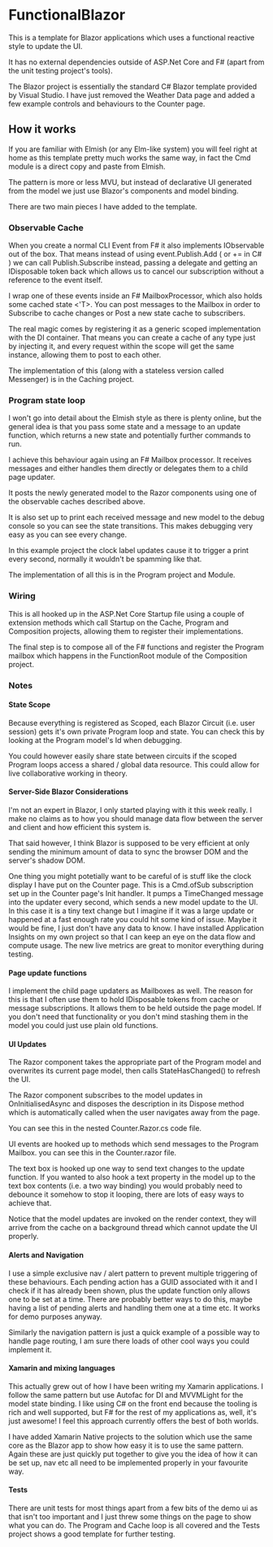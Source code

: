 # FunctionalBlazor

This is a template for Blazor applications which uses a functional reactive style to update the UI.

It has no external dependencies outside of ASP.Net Core and F# (apart from the unit testing project's tools).

The Blazor project is essentially the standard C# Blazor template provided by Visual Studio.
I have just removed the Weather Data page and added a few example controls and behaviours to the Counter page.


## How it works

If you are familiar with Elmish (or any Elm-like system) you will feel right at home as this template pretty much works the same way, in fact the Cmd module is a direct copy and paste from Elmish.

The pattern is more or less MVU, but instead of declarative UI generated from the model we just use Blazor's components and model binding.

There are two main pieces I have added to the template.

### Observable Cache

When you create a normal CLI Event from F# it also implements IObservable out of the box. That means instead of using event.Publish.Add ( or += in C# ) we can call Publish.Subscribe instead, passing a delegate and getting an IDisposable token back which allows us to cancel our subscription without a reference to the event itself.

I wrap one of these events inside an F# MailboxProcessor, which also holds some cached state <'T>. You can post messages to the Mailbox in order to Subscribe to cache changes or Post a new state cache to subscribers.

The real magic comes by registering it as a generic scoped implementation with the DI container. That means you can create a cache of any type just by injecting it, and every request within the scope will get the same instance, allowing them to post to each other.

The implementation of this (along with a stateless version called Messenger) is in the Caching project.

### Program state loop

I won't go into detail about the Elmish style as there is plenty online, but the general idea is that you pass some state and a message to an update function, which returns a new state and potentially further commands to run.

I achieve this behaviour again using an F# Mailbox processor. It receives messages and either handles them directly or delegates them to a child page updater.

It posts the newly generated model to the Razor components using one of the observable caches described above.

It is also set up to print each received message and new model to the debug console so you can see the state transitions. This makes debugging very easy as you can see every change.

In this example project the clock label updates cause it to trigger a print every second, normally it wouldn't be spamming like that.

The implementation of all this is in the Program project and Module.


### Wiring

This is all hooked up in the ASP.Net Core Startup file using a couple of extension methods which call Startup on the Cache, Program and Composition projects, allowing them to register their implementations.

The final step is to compose all of the F# functions and register the Program mailbox which happens in the FunctionRoot module of the Composition project.


### Notes

#### State Scope

Because everything is registered as Scoped, each Blazor Circuit (i.e. user session) gets it's own private Program loop and state. You can check this by looking at the Program model's Id when debugging. 

You could however easily share state between circuits if the scoped Program loops access a shared / global data resource. This could allow for live collaborative working in theory.

#### Server-Side Blazor Considerations

I'm not an expert in Blazor, I only started playing with it this week really. I make no claims as to how you should manage data flow between the server and client and how efficient this system is.

That said however, I think Blazor is supposed to be very efficient at only sending the minimum amount of data to sync the browser DOM and the server's shadow DOM.

One thing you might potetially want to be careful of is stuff like the clock display I have put on the Counter page. This is a Cmd.ofSub subscription set up in the Counter page's Init handler. It pumps a TimeChanged message into the updater every second, which sends a new model update to the UI. In this case it is a tiny text change but I imagine if it was a large update or happened at a fast enough rate you could hit some kind of issue. Maybe it would be fine, I just don't have any data to know. I have installed Application Insights on my own project so that I can keep an eye on the data flow and compute usage. The new live metrics are great to monitor everything during testing.

#### Page update functions

I implement the child page updaters as Mailboxes as well. The reason for this is that I often use them to hold IDisposable tokens from cache or message subscriptions. It allows them to be held outside the page model. If you don't need that functionality or you don't mind stashing them in the model you could just use plain old functions.

#### UI Updates

The Razor component takes the appropriate part of the Program model and overwrites its current page model, then calls StateHasChanged() to refresh the UI.

The Razor component subscribes to the model updates in OnInitialisedAsync and disposes the description in its Dispose method which is automatically called when the user navigates away from the page.

You can see this in the nested Counter.Razor.cs code file.

UI events are hooked up to methods which send messages to the Program Mailbox. you can see this in the Counter.razor file.

The text box is hooked up one way to send text changes to the update function. If you wanted to also hook a text property in the model up to the text box contents (i.e. a two way binding) you would probably need to debounce it somehow to stop it looping, there are lots of easy ways to achieve that.

Notice that the model updates are invoked on the render context, they will arrive from the cache on a background thread which cannot update the UI properly.

#### Alerts and Navigation

I use a simple exclusive nav / alert pattern to prevent multiple triggering of these behaviours. Each pending action has a GUID associated with it and I check if it has already been shown, plus the update function only allows one to be set at a time. There are probably better ways to do this, maybe having a list of pending alerts and handling them one at a time etc. It works for demo purposes anyway.

Similarly the navigation pattern is just a quick example of a possible way to handle page routing, I am sure there loads of other cool ways you could implement it.

#### Xamarin and mixing languages

This actually grew out of how I have been writing my Xamarin applications. I follow the same pattern but use Autofac for DI and MVVMLight for the model state binding. I like using C# on the front end because the tooling is rich and well supported, but F# for
the rest of my applications as, well, it's just awesome! I feel this approach currently offers the best of both worlds.

I have added Xamarin Native projects to the solution which use the same core as the Blazor app to show how easy it is to use the same pattern. Again these are just quickly put together to give you the idea of how it can be set up, nav etc all need to be implemented properly in your favourite way.

#### Tests

There are unit tests for most things apart from a few bits of the demo ui as that isn't too important and I just threw some things on the page to show what you can do. The Program and Cache loop is all covered and the Tests project shows a good template for further testing.


